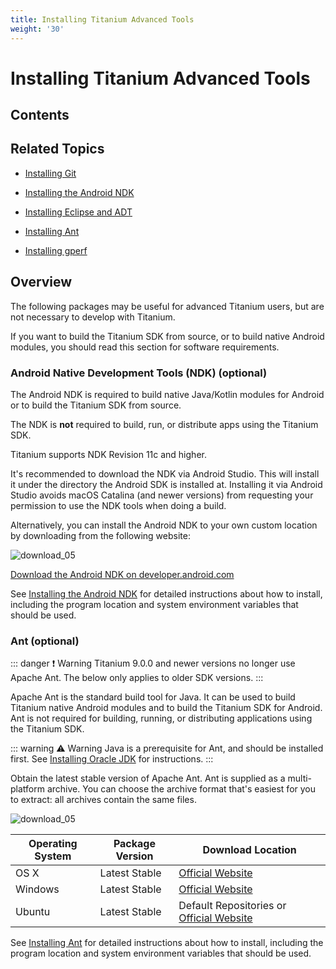 ```yaml
---
title: Installing Titanium Advanced Tools
weight: '30'
---
```


# Installing Titanium Advanced Tools

## Contents

## Related Topics

* [Installing Git](/guide/Titanium_SDK/Titanium_SDK_Getting_Started/Installation_and_Configuration/Installing_Titanium_Advanced_Tools/Installing_Git/)

* [Installing the Android NDK](/guide/Titanium_SDK/Titanium_SDK_Getting_Started/Installation_and_Configuration/Installing_Titanium_Advanced_Tools/Installing_the_Android_NDK/)

* [Installing Eclipse and ADT](/guide/Titanium_SDK/Titanium_SDK_Getting_Started/Installation_and_Configuration/Installing_Titanium_Advanced_Tools/Installing_Eclipse_and_ADT/)

* [Installing Ant](/guide/Titanium_SDK/Titanium_SDK_Getting_Started/Installation_and_Configuration/Installing_Titanium_Advanced_Tools/Installing_Ant/)

* [Installing gperf](/guide/Titanium_SDK/Titanium_SDK_Getting_Started/Installation_and_Configuration/Installing_Titanium_Advanced_Tools/Installing_gperf/)

## Overview

The following packages may be useful for advanced Titanium users, but are not necessary to develop with Titanium.

If you want to build the Titanium SDK from source, or to build native Android modules, you should read this section for software requirements.

### Android Native Development Tools (NDK) (optional)

The Android NDK is required to build native Java/Kotlin modules for Android or to build the Titanium SDK from source.

The NDK is **not** required to build, run, or distribute apps using the Titanium SDK.

Titanium supports NDK Revision 11c and higher.

It's recommended to download the NDK via Android Studio. This will install it under the directory the Android SDK is installed at. Installing it via Android Studio avoids macOS Catalina (and newer versions) from requesting your permission to use the NDK tools when doing a build.

Alternatively, you can install the Android NDK to your own custom location by downloading from the following website:

![download_05](/images/guide/download/attachments/29004836/download_05.png)

[Download the Android NDK on developer.android.com](http://developer.android.com/sdk/ndk/index.html)

See [Installing the Android NDK](/guide/Titanium_SDK/Titanium_SDK_Getting_Started/Installation_and_Configuration/Installing_Titanium_Advanced_Tools/Installing_the_Android_NDK/) for detailed instructions about how to install, including the program location and system environment variables that should be used.

### Ant (optional)

::: danger ❗️ Warning
Titanium 9.0.0 and newer versions no longer use Apache Ant. The below only applies to older SDK versions.
:::

Apache Ant is the standard build tool for Java. It can be used to build Titanium native Android modules and to build the Titanium SDK for Android. Ant is not required for building, running, or distributing applications using the Titanium SDK.

::: warning ⚠️ Warning
Java is a prerequisite for Ant, and should be installed first. See [Installing Oracle JDK](/guide/Titanium_SDK/Titanium_SDK_Getting_Started/Prerequisites/Installing_Oracle_JDK/) for instructions.
:::

Obtain the latest stable version of Apache Ant. Ant is supplied as a multi-platform archive. You can choose the archive format that's easiest for you to extract: all archives contain the same files.

![download_05](/images/guide/download/attachments/29004836/download_05.png)

| Operating System | Package Version | Download Location |
| --- | --- | --- |
| OS X | Latest Stable | [Official Website](http://ant.apache.org/bindownload.cgi) |
| Windows | Latest Stable | [Official Website](http://ant.apache.org/bindownload.cgi) |
| Ubuntu | Latest Stable | Default Repositories or [Official Website](http://ant.apache.org/bindownload.cgi) |

See [Installing Ant](/guide/Titanium_SDK/Titanium_SDK_Getting_Started/Installation_and_Configuration/Installing_Titanium_Advanced_Tools/Installing_Ant/) for detailed instructions about how to install, including the program location and system environment variables that should be used.
